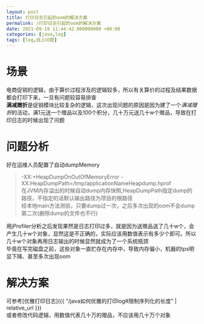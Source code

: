 ```yaml
---
layout: post
title: 打印日志引起的oom的解决方案
permalink: /打印日志引起的oom的解决方案
date: 2021-09-19 11:44:42.000000000 +08:00
categories: [java,log]
tags: [log,线上问题]
---
```


# 场景
电商促销的逻辑，由于算价过程涉及的逻辑较多，所以有关算价的过程及结果数据都会打印下来，一旦有问题较容易排查  
**满减赠折**是促销模块比较复杂的逻辑，这次出现问题的原因是因为建了一个*满减赠折*的活动，满1元送一个赠品以及100个积分，几十万元送几十w个赠品，导致在打印日志的时候出现了问题  

# 问题分析
好在运维人员配置了自动dumpMemory  
>  -XX:+HeapDumpOnOutOfMemoryError -XX:HeapDumpPath=/tmp/applicationNameHeapdump.hprof   
>  在JVM内存溢出的时候自动dump内存快照,HeapDumpPath指定dump的路径，不指定的话默认输出路径为项目的根路径  
>  经本地main方法测验，只要dump过一次，之后多次出现的oom不会dump第二次(删除dump的文件也不行)

用jProfiler分析之后发现果然是日志打印过多，就是因为送赠品送了几十w个，会产生几十w个对象，显然这是不正确的，实际应该用数值表示有多少个即可。所以几十w个对象再用日志输出的时候显然就成为了一个系统瓶颈  
毕竟在写完磁盘之前，这些对象一直贮存在内存中，导致内存偏小，机器的tps明显下降、甚至多次出现oom

# 解决方案
可参考[优雅打印日志]({{ "/java如何优雅的打印log#限制序列化的长度" | relative_url }})  
或者修改代码逻辑，用数值代表几十万的赠品，不应该用几十万个对象